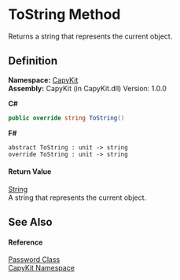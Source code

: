 # ToString Method


Returns a string that represents the current object.



## Definition
**Namespace:** <a href="N_CapyKit.md">CapyKit</a>  
**Assembly:** CapyKit (in CapyKit.dll) Version: 1.0.0

**C#**
``` C#
public override string ToString()
```
**F#**
``` F#
abstract ToString : unit -> string 
override ToString : unit -> string 
```



#### Return Value
<a href="https://learn.microsoft.com/dotnet/api/system.string" target="_blank" rel="noopener noreferrer">String</a>  
A string that represents the current object.

## See Also


#### Reference
<a href="T_CapyKit_Password.md">Password Class</a>  
<a href="N_CapyKit.md">CapyKit Namespace</a>  
